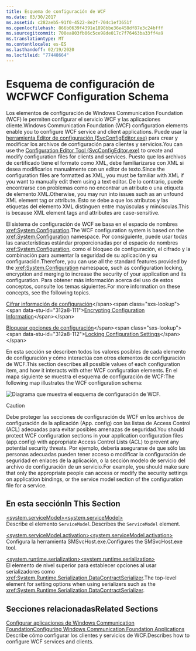 ```yaml
---
title: Esquema de configuración de WCF
ms.date: 03/30/2017
ms.assetid: c282aeb5-91f0-4522-8e2f-704c1ef3651f
ms.openlocfilehash: 866b0639f4391e1898bbe36e458df87e3c24bfff
ms.sourcegitcommit: 700ea803fb06c5ce98de017c7f76463ba33ff4a9
ms.translationtype: MT
ms.contentlocale: es-ES
ms.lasthandoff: 02/19/2020
ms.locfileid: "77448664"
---
```

# <a name="wcf-configuration-schema"></a><span data-ttu-id="312a8-102">Esquema de configuración de WCF</span><span class="sxs-lookup"><span data-stu-id="312a8-102">WCF Configuration Schema</span></span>
<span data-ttu-id="312a8-103">Los elementos de configuración de Windows Communication Foundation (WCF) le permiten configurar el servicio WCF y las aplicaciones cliente.</span><span class="sxs-lookup"><span data-stu-id="312a8-103">Windows Communication Foundation (WCF) configuration elements enable you to configure WCF service and client applications.</span></span> <span data-ttu-id="312a8-104">Puede usar la [herramienta Editor de configuración (SvcConfigEditor.exe)](../../../wcf/configuration-editor-tool-svcconfigeditor-exe.md) para crear y modificar los archivos de configuración para clientes y servicios.</span><span class="sxs-lookup"><span data-stu-id="312a8-104">You can use the [Configuration Editor Tool (SvcConfigEditor.exe)](../../../wcf/configuration-editor-tool-svcconfigeditor-exe.md) to create and modify configuration files for clients and services.</span></span> <span data-ttu-id="312a8-105">Puesto que los archivos de certificado tiene el formato como XML, debe familiarizarse con XML si desea modificarlos manualmente con un editor de texto.</span><span class="sxs-lookup"><span data-stu-id="312a8-105">Since the configuration files are formatted as XML, you must be familiar with XML if you want to manually edit them using a text editor.</span></span> <span data-ttu-id="312a8-106">De lo contrario, puede encontrarse con problemas como no encontrar un atributo o una etiqueta de elemento XML.</span><span class="sxs-lookup"><span data-stu-id="312a8-106">Otherwise, you may run into issues such as an unfound XML element tag or attribute.</span></span> <span data-ttu-id="312a8-107">Esto se debe a que los atributos y las etiquetas del elemento XML distinguen entre mayúsculas y minúsculas.</span><span class="sxs-lookup"><span data-stu-id="312a8-107">This is because XML element tags and attributes are case-sensitive.</span></span>  
  
 <span data-ttu-id="312a8-108">El sistema de configuración de WCF se basa en el espacio de nombres <xref:System.Configuration>.</span><span class="sxs-lookup"><span data-stu-id="312a8-108">The WCF configuration system is based on the <xref:System.Configuration> namespace.</span></span> <span data-ttu-id="312a8-109">Por consiguiente, puede usar todas las características estándar proporcionadas por el espacio de nombres <xref:System.Configuration>, como el bloqueo de configuración, el cifrado y la combinación para aumentar la seguridad de su aplicación y su configuración.</span><span class="sxs-lookup"><span data-stu-id="312a8-109">Therefore, you can use all the standard features provided by the <xref:System.Configuration> namespace, such as configuration locking, encryption and merging to increase the security of your application and its configuration.</span></span> <span data-ttu-id="312a8-110">Para obtener más información acerca del uso de estos conceptos, consulte los temas siguientes.</span><span class="sxs-lookup"><span data-stu-id="312a8-110">For more information on these concepts, see the following topics.</span></span>  
  
 <span data-ttu-id="312a8-111">[Cifrar información de configuración](https://docs.microsoft.com/previous-versions/aspnet/53tyfkaw(v=vs.100))</span><span class="sxs-lookup"><span data-stu-id="312a8-111">[Encrypting Configuration Information](https://docs.microsoft.com/previous-versions/aspnet/53tyfkaw(v=vs.100))</span></span>  
  
 <span data-ttu-id="312a8-112">[Bloquear opciones de configuración](https://docs.microsoft.com/previous-versions/aspnet/55th21y4(v=vs.100))</span><span class="sxs-lookup"><span data-stu-id="312a8-112">[Locking Configuration Settings](https://docs.microsoft.com/previous-versions/aspnet/55th21y4(v=vs.100))</span></span>  
  
 <span data-ttu-id="312a8-113">En esta sección se describen todos los valores posibles de cada elemento de configuración y cómo interactúa con otros elementos de configuración de WCF.</span><span class="sxs-lookup"><span data-stu-id="312a8-113">This section describes all possible values of each configuration item, and how it interacts with other WCF configuration elements.</span></span> <span data-ttu-id="312a8-114">En el mapa siguiente se muestra el esquema de configuración de WCF:</span><span class="sxs-lookup"><span data-stu-id="312a8-114">The following map illustrates the WCF configuration schema:</span></span>  
  
 ![Diagrama que muestra el esquema de configuración de WCF.](./media/index/windows-communication-foundation-configuration-schema.gif)  
  
> [!CAUTION]
> <span data-ttu-id="312a8-116">Debe proteger las secciones de configuración de WCF en los archivos de configuración de la aplicación (App. config) con las listas de Access Control (ACL) adecuadas para evitar posibles amenazas de seguridad.</span><span class="sxs-lookup"><span data-stu-id="312a8-116">You should protect WCF configuration sections in your application configuration files (app.config) with appropriate Access Control Lists (ACL) to prevent any potential security threats.</span></span>  <span data-ttu-id="312a8-117">Por ejemplo, debería asegurarse de que sólo las personas adecuadas pueden tener acceso o modificar la configuración de seguridad en enlaces de la aplicación, o la sección modelo de servicio del archivo de configuración de un servicio.</span><span class="sxs-lookup"><span data-stu-id="312a8-117">For example, you should make sure that only the appropriate people can access or modify the security settings on application bindings, or the service model section of the configuration file for a service.</span></span>  
  
## <a name="in-this-section"></a><span data-ttu-id="312a8-118">En esta sección</span><span class="sxs-lookup"><span data-stu-id="312a8-118">In This Section</span></span>  
 [<span data-ttu-id="312a8-119">\<system.serviceModel></span><span class="sxs-lookup"><span data-stu-id="312a8-119">\<system.serviceModel></span></span>](system-servicemodel.md)  
 <span data-ttu-id="312a8-120">Describe el elemento `ServiceModel`.</span><span class="sxs-lookup"><span data-stu-id="312a8-120">Describes the `ServiceModel` element.</span></span>  
  
 [<span data-ttu-id="312a8-121">\<system.serviceModel.activation></span><span class="sxs-lookup"><span data-stu-id="312a8-121">\<system.serviceModel.activation></span></span>](system-servicemodel-activation.md)  
 <span data-ttu-id="312a8-122">Configura la herramienta SMSvcHost.exe.</span><span class="sxs-lookup"><span data-stu-id="312a8-122">Configures the SMSvcHost.exe tool.</span></span>  
  
 [<span data-ttu-id="312a8-123">\<system.runtime.serialization></span><span class="sxs-lookup"><span data-stu-id="312a8-123">\<system.runtime.serialization></span></span>](system-runtime-serialization.md)  
 <span data-ttu-id="312a8-124">El elemento de nivel superior para establecer opciones al usar serializadores como <xref:System.Runtime.Serialization.DataContractSerializer>.</span><span class="sxs-lookup"><span data-stu-id="312a8-124">The top-level element for setting options when using serializers such as the <xref:System.Runtime.Serialization.DataContractSerializer>.</span></span>  
  
## <a name="related-sections"></a><span data-ttu-id="312a8-125">Secciones relacionadas</span><span class="sxs-lookup"><span data-stu-id="312a8-125">Related Sections</span></span>  
 [<span data-ttu-id="312a8-126">Configurar aplicaciones de Windows Communication Foundation</span><span class="sxs-lookup"><span data-stu-id="312a8-126">Configuring Windows Communication Foundation Applications</span></span>](../../../wcf/configuring-services.md)  
 <span data-ttu-id="312a8-127">Describe cómo configurar los clientes y servicios de WCF.</span><span class="sxs-lookup"><span data-stu-id="312a8-127">Describes how to configure WCF services and clients.</span></span>
